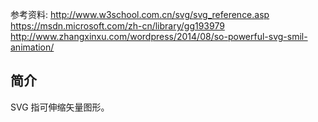 参考资料: 
http://www.w3school.com.cn/svg/svg_reference.asp
https://msdn.microsoft.com/zh-cn/library/gg193979
http://www.zhangxinxu.com/wordpress/2014/08/so-powerful-svg-smil-animation/

## 简介
SVG 指可伸缩矢量图形。


